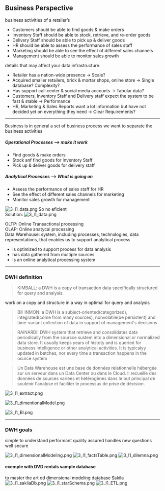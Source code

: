 ## Business Perspective

business activities of a retailer’s 
* Customers should be able to find goods & make orders
* Inventory Staff should be able to stock, retrieve, and re-order goods
* Delivery Staff should be able to pick up & deliver goods
* HR should be able to assess the performance of sales staff
* Marketing should be able to see the effect of different sales channels
* Management should be able to monitor sales growth

details that may affect your data infrastructure.  

*    Retailer has a nation-wide presence → Scale?
*    Acquired smaller retailers, brick & mortar shops, online store → Single database? Complexity?
*    Has support call center & social media accounts → Tabular data?
*    Customers, Inventory Staff and Delivery staff expect the system to be fast & stable → Performance
*    HR, Marketing & Sales Reports want a lot information but have not decided yet on everything they need → Clear Requirements?

---

Business is in general a set of business process
we want to separate the business activities
##### Operational Processes --> _make it work_
* Find goods & make orders
* Stock anf find goods for Inventory Staff
* Pick up & deliver goods for delivery staff
##### Analytical Processes --> _What is going on_
* Assess the performance of sales staff for HR
* See the effect of different sales channels for marketing
* Monitor sales growth for management

![3_l1_data.png](image/3_l1_data.png)
So no eficient  
Solution: 
![3_l1_data.png](image/3_l1_co_process.png)

OLTP: Online Transactional processing   
OLAP: Online anatycal processing   
Data Warehouse: system, including processes, technologies, data representations, that enables us to support analytical process
- is optimized to support process for data analysis
- has data gathered from multiple sources
- is an online analytical processing system
  
---

### DWH definition 

> KIMBALL: a DWH is a copy of transaction data specifically structured for query and analysis.

work on a copy and structure in a way in optimal for query and analysis  

> Bill INMON: a DWH is a subject-oriented(categorized), integrated(come from many sources), nonvolatile(be persistent) and time-variant collection of data in support of management's decisions

> RAINARDI: DWH system that retrieve and consolidates data periodically from the soursce sustem into a dimensional or normalized data store. It usually keeps years of histoty and is queried for business intelligence or other analytical activities. It is typicalyy updated in batches, nor every time a transaction happens in the osurce system

> Un Data Warehouse est une base de données relationnelle hébergée sur un serveur dans un Data Center ou dans le Cloud. Il recueille des données de sources variées et hétérogènes dans le but principal de soutenir l'analyse et faciliter le processus de prise de décision.

![3_l1_extract.png](image/3_l1_extract.png)

![3_l1_dimentionalModel.png](image/3_l1_dimentionalModel.png)

![3_l1_BI.png](image/3_l1_BI.png)

----

### DWH goals
simple to understand
performant
quality assured
handles new questions well
secure

![3_l1_dimensionalModeling.png](image/3_l1_dimensionalModeling.png)
![3_l1_factsTable.png](image/3_l1_factsTable.png)
![3_l1_dilemna.png](image/3_l1_dilemna.png)

#### exemple with DVD rentals sample database
to master the art od dimensional modeling
database Sakila 
![3_l1_sakilaDb.png](image/3_l1_sakilaDb.png)
![3_l1_starSchema.png](image/3_l1_starSchema.png)
![3_l1_ETL.png](3_l1_ETL.png)
